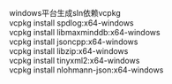 
windows平台生成sln依赖vcpkg  
vcpkg install spdlog:x64-windows  
vcpkg install libmaxminddb:x64-windows  
vcpkg install jsoncpp:x64-windows  
vcpkg install libzip:x64-windows  
vcpkg install tinyxml2:x64-windows  
vcpkg install nlohmann-json:x64-windows  


